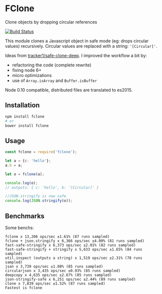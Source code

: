 # FClone

Clone objects by dropping circular references

[![Build Status](https://travis-ci.org/soyuka/fclone.svg?branch=master)](https://travis-ci.org/soyuka/fclone)

This module clones a Javascript object in safe mode (eg: drops circular values) recursively. Circular values are replaced with a string: `'[Circular]'`.

Ideas from [tracker1/safe-clone-deep](https://github.com/tracker1/safe-clone-deep). I improved the workflow a bit by:
- refactoring the code (complete rewrite)
- fixing node 6+
- micro optimizations
- use of `Array.isArray` and `Buffer.isBuffer`

Node 0.10 compatible, distributed files are translated to es2015.

## Installation

```bash
npm install fclone
# or
bower install fclone
```

## Usage

```javascript
const fclone = require('fclone');

let a = {c: 'hello'};
a.b = a;

let o = fclone(a);

console.log(o);
// outputs: { c: 'hello', b: '[Circular]' }

//JSON.stringify is now safe
console.log(JSON.stringify(o));
```

## Benchmarks

Some benchs:

```
fclone x 13,206 ops/sec ±1.61% (87 runs sampled)
fclone + json.stringify x 6,366 ops/sec ±4.00% (81 runs sampled)
fast-safe-stringify x 6,373 ops/sec ±2.01% (82 runs sampled)
fast-safe-stringify + stringify x 5,633 ops/sec ±1.65% (84 runs sampled)
util.inspect (outputs a string) x 1,519 ops/sec ±2.31% (78 runs sampled)
jsan x 3,739 ops/sec ±1.08% (85 runs sampled)
circularjson x 3,435 ops/sec ±0.93% (85 runs sampled)
deepcopy x 4,635 ops/sec ±2.67% (85 runs sampled)
json-stringify-safe x 6,251 ops/sec ±2.44% (89 runs sampled)
clone x 7,839 ops/sec ±1.52% (87 runs sampled)
Fastest is fclone
```
